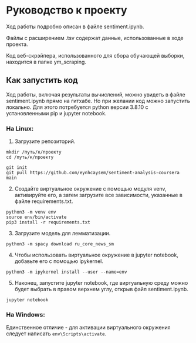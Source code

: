 # Руководство к проекту

Ход работы подробно описан в файле sentiment.ipynb.

Файлы с расширением .tsv содержат данные, использованные в ходе проекта.

Код веб-скрэйпера, использованного для сбора обучающей выборки, находится в папке ym_scraping.

## Как запустить код
Ход работы, включая результаты вычислений, можно увидеть в файле sentiment.ipynb прямо на гитхабе. Но при желании код можно запустить локально. 
Для этого потребуется python версии 3.8.10 с установленными pip и jupyter notebook.

### На Linux:

1. Загрузите репозиторий.
```
mkdir /путь/к/проекту
cd /путь/к/проекту

git init
git pull https://github.com/eynhcaysem/sentiment-analysis-coursera main
```

2. Создайте виртуальное окружение с помощью модуля venv, активируйте его, а затем загрузите все зависимости, указанные в файле requirements.txt.
```
python3 -m venv env
source env/bin/activate
pip3 install -r requirements.txt
```

3. Загрузите модель для лемматизации.
```
python3 -m spacy download ru_core_news_sm
```

4. Чтобы использовать виртуальное окружение в jupyter notebook, добавьте его с помощью ipykernel.
```
python3 -m ipykernel install --user --name=env
```

5. Наконец, запустите jupyter notebook, где виртуальную среду можно будет выбрать в правом верхнем углу, открыв файл sentiment.ipynb.
```
jupyter notebook
```

### На Windows:
Единственное отличие - для активации виртуального окружения следует написать `env\Scripts\activate`.
